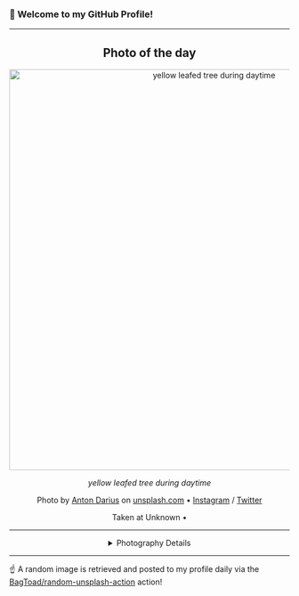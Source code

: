 ### 👋 Welcome to my GitHub Profile!

----
<div align="center">

## Photo of the day
  
  <a href="https://unsplash.com/photos/yellow-leafed-tree-during-daytime-IuQKQxZs-TA"><img width="720" src="https://images.unsplash.com/photo-1508873881324-c92a3fc536ba?crop=entropy&cs=tinysrgb&fit=max&fm=jpg&ixid=M3w1OTQ0OTd8MHwxfHJhbmRvbXx8fHx8fHx8fDE3MTcwNDkyNjl8&ixlib=rb-4.0.3&q=80&w=1080" alt="yellow leafed tree during daytime"></a>
  
  <em>yellow leafed tree during daytime</em>
  
  <em></em>

  Photo by [Anton Darius](null) on [unsplash.com](https://unsplash.com/) • [Instagram](https://instagram.com/thesollers) / [Twitter](https://twitter.com/DariusAnton)
  
  Taken at Unknown • 
  
  ---
  
<details>
<summary>Photography Details</summary>
  
| Parameter     | Value |
| ------------- | ----- |
| Camera Model  | Canon EOS 700D |
| Exposure Time | 1/250 |
| Aperture      | 4.5 |
| Focal Length  | 20.0 |
| ISO           | 100 |
| Location      | Unknown (null) |
| Coordinates   | Latitude null, Longitude null |

</details>

</div>

----

☝️ A random image is retrieved and posted to my profile daily via the [BagToad/random-unsplash-action](https://github.com/BagToad/random-unsplash-action) action!
